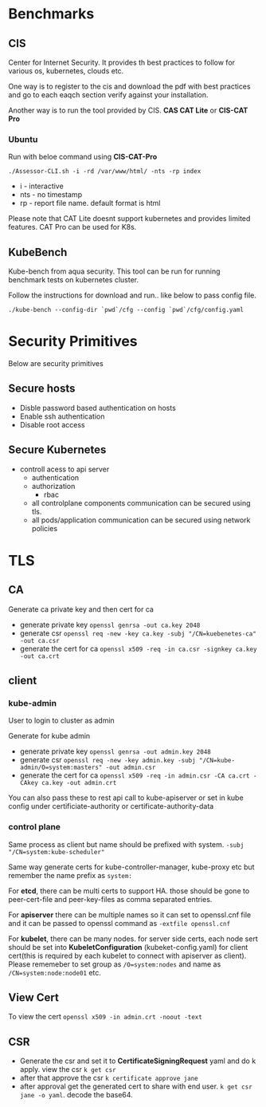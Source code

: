 # Benchmarks

## CIS
Center for Internet Security. It provides th best practices to follow for various os, kubernetes, clouds etc. 

One way is to register to the cis and download the pdf with best practices and go to each eaqch section verify against your installation.

Another way is to run the tool provided by CIS. **CAS CAT Lite** or **CIS-CAT Pro**

### Ubuntu
Run with beloe command using **CIS-CAT-Pro**
````
./Assessor-CLI.sh -i -rd /var/www/html/ -nts -rp index
````
- i - interactive
- nts - no timestamp
- rp - report file name. default format is html

Please note that CAT Lite doesnt support kubernetes and provides limited features. CAT Pro can be used for K8s.

## KubeBench
Kube-bench from aqua security.
This tool can be run for running benchmark tests on kubernetes cluster.

Follow the instructions for download and run.. like below to pass config file.
````
./kube-bench --config-dir `pwd`/cfg --config `pwd`/cfg/config.yaml
````

# Security Primitives
Below are security primitives

## Secure hosts

- Disble password based authentication on hosts
- Enable ssh authentication
- Disable root access

## Secure Kubernetes
- controll acess to api server
  - authentication
  - authorization
    - rbac
  - all controlplane components communication can be secured using tls.
  - all pods/application communication can be secured using network policies


# TLS
## CA
Generate ca private key and then cert for ca 
- generate private key `openssl genrsa -out ca.key 2048`
- generate csr `openssl req -new -key ca.key -subj "/CN=kuebenetes-ca" -out ca.csr`
- generate the cert for ca `openssl x509 -req -in ca.csr -signkey ca.key -out ca.crt`

## client
### kube-admin
User to login to cluster as admin

Generate for kube admin
- generate private key `openssl genrsa -out admin.key 2048`
- generate csr `openssl req -new -key admin.key -subj "/CN=kube-admin/O=system:masters" -out admin.csr`
- generate the cert for ca `openssl x509 -req -in admin.csr -CA ca.crt -CAkey ca.key -out admin.crt`

You can also pass these to rest api call to kube-apiserver or set in kube config under certificiate-authority or certificate-authority-data

### control plane
Same process as client but name should be prefixed with system. `-subj "/CN=system:kube-scheduler"`

Same way generate certs for kube-controller-manager, kube-proxy etc but remember the name prefix as `system:`

For **etcd**, there can be multi certs to support HA. those should be gone to peer-cert-file and peer-key-files as comma separated entries.

For **apiserver** there can be multiple names
so it can set to openssl.cnf file and it can be passed to openssl command as `-extfile openssl.cnf`

For **kubelet**, there can be many nodes. 
for server side certs, each node sert should be set into **KubeletConfiguration** (kubeket-config.yaml)
for client cert(this is required by each kubelet to connect with apiserver as client). Please rememeber to set group as `/O=system:nodes` and name as `/CN=system:node:node01` etc.

## View Cert
To view the cert `openssl x509 -in admin.crt -noout -text`

## CSR
- Generate the csr and set it to **CertificateSigningRequest** yaml and do k apply. view the csr `k get csr`
- after that approve the csr `k certificate approve jane`
- after approval get the generated cert to share with end user. `k get csr jane -o yaml`. decode the base64.
